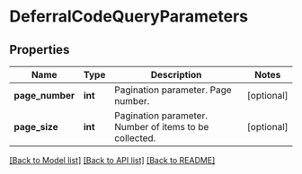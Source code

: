 # DeferralCodeQueryParameters

## Properties
Name | Type | Description | Notes
------------ | ------------- | ------------- | -------------
**page_number** | **int** | Pagination parameter. Page number. | [optional] 
**page_size** | **int** | Pagination parameter. Number of items to be collected. | [optional] 

[[Back to Model list]](../README.md#documentation-for-models) [[Back to API list]](../README.md#documentation-for-api-endpoints) [[Back to README]](../README.md)


